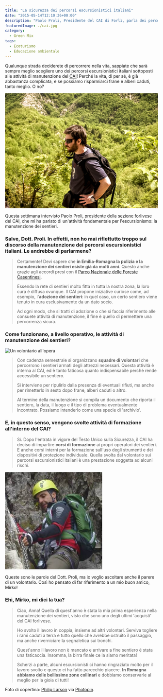 ```yaml
---
title: "La sicurezza dei percorsi escursionistici italiani"
date: "2015-05-14T12:10:36+00:00"
description: "Paolo Proli, Presidente del CAI di Forlì, parla dei percorsi escursionistici italiani in termini di sicurezza e di manutenzione dei sentieri."
featuredImage: ./cai.jpg
category:
  - Green Mix
tags:
  - Ecoturismo
  - Educazione ambientale
---
```


Qualunque strada deciderete di percorrere nella vita, sappiate che sarà sempre meglio scegliere uno dei percorsi escursionistici italiani sottoposti alle attività di manutenzione del [CAI](http://www.cai.it)!
Perché la vita, di per sé, è già abbastanza complicata, e se possiamo risparmiarci frane e alberi caduti, tanto meglio. O no?

![Paolo Proli](./paolo-proli.jpg)

Questa settimana intervisto Paolo Proli, presidente della [sezione forlivese](http://www.caiforli.it) del CAI, che mi ha parlato di un'attività fondamentale per l'escursionismo: la manutenzione dei sentieri.

### Salve, Dott. Proli. In effetti, non ho mai riflettutto troppo sul discorso della manutenzione dei percorsi escursionistici italiani. Le andrebbe di parlarmene?

> Certamente! Devi sapere che **in Emilia-Romagna la pulizia e la manutenzione dei sentieri esiste già da molti anni**. Questo anche grazie agli accordi presi con il [Parco Nazionale delle Foreste Casentinesi](http://www.parcoforestecasentinesi.it/pfc/index.php?option=com_inclusore_homepage&lang=it&jos_change_template=pfc_homepage).
>
> Essendo la rete di sentieri molto fitta in tutta la nostra zona, la loro cura è diffusa ovunque. Il CAI propone iniziative curiose come, ad esempio, l'**adozione dei sentieri**: in quel caso, un certo sentiero viene tenuto in cura esclusivamente da un dato socio.
>
> Ad ogni modo, che si tratti di adozione o che si faccia riferimento alle consuete attività di manutenzione, il fine è quello di permettere una percorrenza sicura.

### Come funzionano, a livello operativo, le attività di manutenzione dei sentieri?

![Un volontario all'opera](./volontario)

> Con cadenza semestrale si organizzano **squadre di volontari** che percorrono i sentieri armati degli attrezzi necessari. Questa attività è interna al CAI, ed è tanto faticosa quanto indispensabile perché rende accessibile un sentiero.
>
> Si interviene per ripulirlo dalla presenza di eventuali rifiuti, ma anche per rimetterlo in sesto dopo frane, alberi caduti o altro.
>
> Al termine della manutenzione si compila un documento che riporta il sentiero, la data, il luogo e il tipo di problema eventualmente incontrato. Possiamo intenderlo come una specie di 'archivio'.

### E, in questo senso, vengono svolte attività di formazione all'interno del CAI?

> Sì. Dopo l'entrata in vigore del Testo Unico sulla Sicurezza, il CAI ha deciso di impartire **corsi di formazione** ai propri operatori dei sentieri. E anche corsi interni per la formazione sull'uso degli strumenti e dei dispositivi di protezione individuale. Quella svolta dal volontario sui percorsi escursionistici italiani è una prestazione soggetta ad alcuni rischi.

![Mirko Mariani, volontario CAI.](./mirko-mariani.jpg)

Queste sono le parole del Dott. Proli, ma io voglio ascoltare anche il parere di un volontario. Così ho pensato di far riferimento a un mio buon amico, Mirko!

### Ehi, Mirko, mi dici la tua?

> Ciao, Anna! Quella di quest'anno è stata la mia prima esperienza nella manutenzione dei sentieri, visto che sono uno degli ultimi 'acquisti' del CAI forlivese.
>
> Ho svolto il lavoro in coppia, insieme ad altri volontari. Serviva togliere i rami caduti a terra e tutto quello che avrebbe ostruito il passaggio, ma anche riverniciare la segnaletica sui tronchi.
>
> Quest'anno il lavoro non è mancato e arrivare a fine sentiero è stata una faticaccia. Insomma, la birra finale ce la siamo meritata!
>
> Scherzi a parte, alcuni escursionisti ci hanno ringraziato molto per il lavoro svolto e questo ci ha fatto parecchio piacere. **In Romagna abbiamo delle bellissime zone collinari** e dobbiamo conservarle al meglio per la gioia di tutti!

Foto di copertina: [Philip Larson](http://www.flickr.com/photos/22098403@N00/3805313764) via [Photopin](http://photopin.com).
